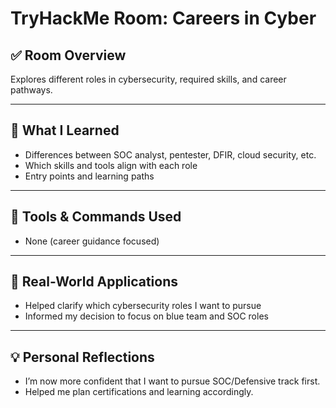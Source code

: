 # TryHackMe Room: Careers in Cyber

## ✅ Room Overview
Explores different roles in cybersecurity, required skills, and career pathways.

---

## 🧠 What I Learned
- Differences between SOC analyst, pentester, DFIR, cloud security, etc.
- Which skills and tools align with each role
- Entry points and learning paths

---

## 🔧 Tools & Commands Used
- None (career guidance focused)

---

## 📌 Real-World Applications
- Helped clarify which cybersecurity roles I want to pursue
- Informed my decision to focus on blue team and SOC roles

---

## 💡 Personal Reflections
- I’m now more confident that I want to pursue SOC/Defensive track first.
- Helped me plan certifications and learning accordingly.
